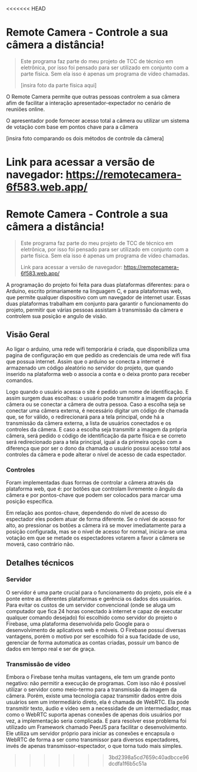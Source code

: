 <<<<<<< HEAD
# Remote Camera - Controle a sua câmera a distância!

> Este programa faz parte do meu projeto de TCC de técnico em eletrônica, por isso foi pensado para ser utilizado em conjunto com a parte física. Sem ela isso é apenas um programa de vídeo chamadas.
>
> [insira foto da parte física aqui]

O Remote Camera permite que outras pessoas controlem a sua câmera afim de facilitar a interação apresentador-expectador no cenário de reuniões online.

O apresentador pode fornecer acesso total a câmera ou utilizar um sistema de votação com base em pontos chave para a câmera

[insira foto comparando os dois métodos de controle da câmera] 

Link para acessar a versão de navegador: https://remotecamera-6f583.web.app/
=======
# Remote Camera - Controle a sua câmera a distância!

> Este programa faz parte do meu projeto de TCC de técnico em eletrônica, por isso foi pensado para ser utilizado em conjunto com a parte física. Sem ela isso é apenas um programa de vídeo chamadas.
> 
> Link para acessar a versão de navegador: https://remotecamera-6f583.web.app/

A programação do projeto foi feita para duas plataformas diferentes: para o Arduino, escrito primariamente na linguagem C, e para plataformas web, que permite qualquer dispositivo com um navegador de internet usar. Essas duas plataformas trabalham em conjunto para garantir o funcionamento do projeto, permitir que várias pessoas assistam à transmissão da câmera e controlem sua posição e angulo de visão.

## Visão Geral

Ao ligar o arduino, uma rede wifi temporária é criada, que disponibiliza uma pagina de configuração em que pedido as credenciais de uma rede wifi fixa que possua internet. Assim que o arduino se conecta a internet é armazenado um código aleatório no servidor do projeto, que quando inserido na plataforma web o associa a conta e o deixa pronto para receber comandos.

Logo quando o usuário acessa o site é pedido um nome de identificação. E assim surgem duas escolhas: o usuário pode transmitir a imagem da própria câmera ou se conectar a câmera de outra pessoa. Caso a escolha seja se conectar uma câmera externa, é necessário digitar um código de chamada que, se for válido, o redirecionará para a tela principal, onde há a transmissão da câmera externa, a lista de usuários conectados e os controles da câmera. E caso a escolha seja transmitir a imagem da própria câmera, será pedido o código de identificação da parte física e se correto será redirecionado para a tela principal, igual a da primeira opção com a diferença que por ser o dono da chamada o usuário possui acesso total aos controles da câmera e pode alterar o nível de acesso de cada espectador.

### Controles

Foram implementadas duas formas de controlar a câmera através da plataforma web, que é: por botões que controlam livremente o ângulo da câmera e por pontos-chave que podem ser colocados para marcar uma posição específica.

Em relação aos pontos-chave, dependendo do nível de acesso do espectador eles podem atuar de forma diferente. Se o nível de acesso for alto, ao pressionar os botões a câmera irá se mover imediatamente para a posição configurada, mas se o nível de acesso for normal, iniciara-se uma votação em que se metade os espectadores votarem a favor a câmera se moverá, caso contrário não.

## Detalhes técnicos

### Servidor

O servidor é uma parte crucial para o funcionamento do projeto, pois ele é a ponte entre as diferentes plataformas e gerência os dados dos usuários. Para evitar os custos de um servidor convencional (onde se aluga um computador que fica 24 horas conectado à internet e capaz de executar qualquer comando desejado) foi escolhido como servidor do projeto o Firebase, uma plataforma desenvolvida pelo Google para o desenvolvimento de aplicativos web e móveis. O Firebase possuí diversas vantagens, porém o motivo por ser escolhido foi a sua facidade de uso, gerenciar de forma automatica as contas criadas, possuir um banco de dados em tempo real e ser de graça.

### Transmissão de vídeo

Embora o Firebase tenha muitas vantagens, ele tem um grande ponto negativo: não permitir a execução de programas. Com isso não é possível utilizar o servidor como meio-termo para a transmissão da imagem da câmera. Porém, existe uma tecnologia capaz transmitir dados entre dois usuários sem um intermediário direto, ela é chamada de WebRTC. Ela pode transmitir texto, áudio e vídeo sem a necessidade de um intermediador, mas como o WebRTC suporta apenas conexões de apenas dois usuários por vez, a implementação seria complicada. E para resolver esse problema foi utilizado um Framework chamado PeerJS para facilitar o desenvolvimento. Ele utiliza um servidor próprio para iniciar as conexões e encapsula o WebRTC de forma a ser como transmissor para diversos espectadores, invés de apenas transmissor-espectador, o que torna tudo mais simples.
>>>>>>> 3bd2398a5cd7659c40adbcce96dcdfa1f6b5c51a
